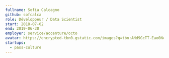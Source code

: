 ```yaml
---
fullname: Sofía Calcagno
github: sofcalca
role: Développeur / Data Scientist
start: 2018-07-02
end: 2019-06-30
employer: service/accenture/octo
avatar: https://encrypted-tbn0.gstatic.com/images?q=tbn:ANd9GcTT-Eao0Nc76QU3sg9RD-ozeOIjU_TwkZHz18j3kty1Td49MdX4
startups:
  - pass-culture
---
```

